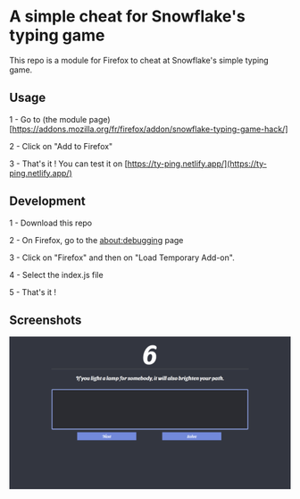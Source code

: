 # A simple cheat for Snowflake's typing game

This repo is a module for Firefox to cheat at Snowflake's simple typing game.

## Usage

1 - Go to (the module page)[https://addons.mozilla.org/fr/firefox/addon/snowflake-typing-game-hack/]

2 - Click on "Add to Firefox"

3 - That's it ! You can test it on [https://ty-ping.netlify.app/](https://ty-ping.netlify.app/)

## Development

1 - Download this repo

2 - On Firefox, go to the [about:debugging](about:debugging) page

3 - Click on "Firefox" and then on "Load Temporary Add-on".

4 - Select the index.js file

5 - That's it !

## Screenshots

![Screenshot](screenshots/1.png)

